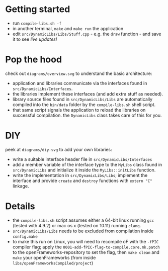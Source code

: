 # Getting started

- run `compile-libs.sh -f`
- in another terminal, `make` and `make run` the application
- edit `src/DynamicLibs/Libs/Stuff.cpp` - e.g. the `draw` function - and save it to see *live updates!*

# Pop the hood

check out `diagrams/overview.svg` to understand the basic architecture:

- application and libraries communicate via the interfaces found in `src/DynamicLibs/Interfaces`.
- the libraries implement these interfaces (and add extra stuff as needed).
- library source files found in `src/DynamicLibs/Libs` are automatically compiled into
  the `bin/data` folder by the `compile-libs.sh` shell script.
- that same script signals the application to reload the libraries on successful compilation.
  the `DynamicLibs` class takes care of this for you.

# DIY

peek at `diagrams/diy.svg` to add your own libraries:

- write a suitable interface header file in `src/DynamicLibs/Interfaces`
- add a member variable of the interface type to the `MyLibs` class found in `src/DynamicLibs` 
  and initialize it inside the `MyLibs::initLibs` function.
- write the implementation in `src/DynamicLibs/Libs`; implement the interface 
  and provide `create` and `destroy` functions with `extern "C"` linkage.

# Details

- the `compile-libs.sh` script assumes either a 64-bit linux running `gcc` (tested with 4.9.2) or mac os x (tested on 10.11) running `clang`.
- `src/DynamicLibs/Libs` needs to be excluded from compilation inside `config.make`
- to make this run on Linux, you will need to recompile oF with the `-fPIC` compiler flag;
  apply the `0001-add-fPIC-flag-to-compile.core.mk.patch` to the openFrameworks-repository to set the flag,
  then `make clean` and `make` your openFrameworks (from inside `libs/openFrameworksCompiled/project`)
  

